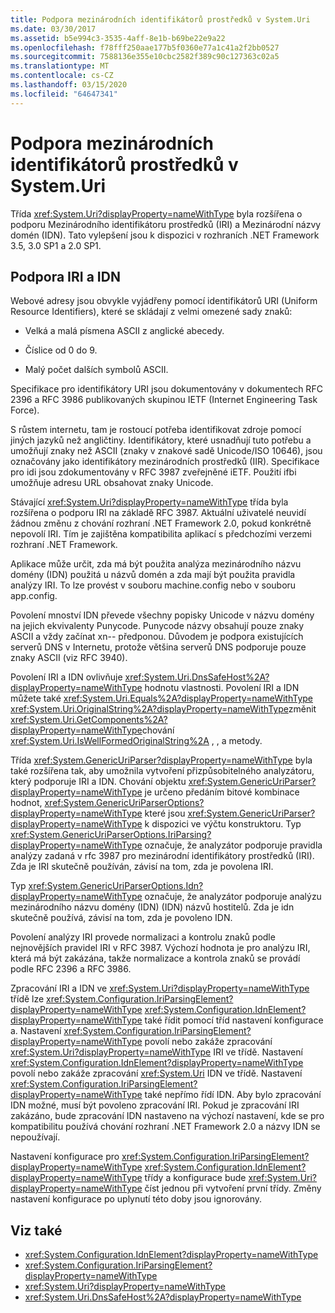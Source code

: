 ```yaml
---
title: Podpora mezinárodních identifikátorů prostředků v System.Uri
ms.date: 03/30/2017
ms.assetid: b5e994c3-3535-4aff-8e1b-b69be22e9a22
ms.openlocfilehash: f78fff250aae177b5f0360e77a1c41a2f2bb0527
ms.sourcegitcommit: 7588136e355e10cbc2582f389c90c127363c02a5
ms.translationtype: MT
ms.contentlocale: cs-CZ
ms.lasthandoff: 03/15/2020
ms.locfileid: "64647341"
---
```

# <a name="international-resource-identifier-support-in-systemuri"></a>Podpora mezinárodních identifikátorů prostředků v System.Uri
Třída <xref:System.Uri?displayProperty=nameWithType> byla rozšířena o podporu Mezinárodního identifikátoru prostředků (IRI) a Mezinárodní názvy domén (IDN). Tato vylepšení jsou k dispozici v rozhraních .NET Framework 3.5, 3.0 SP1 a 2.0 SP1.  
  
## <a name="iri-and-idn-support"></a>Podpora IRI a IDN  
 Webové adresy jsou obvykle vyjádřeny pomocí identifikátorů URI (Uniform Resource Identifiers), které se skládají z velmi omezené sady znaků:  
  
- Velká a malá písmena ASCII z anglické abecedy.  
  
- Číslice od 0 do 9.  
  
- Malý počet dalších symbolů ASCII.  
  
 Specifikace pro identifikátory URI jsou dokumentovány v dokumentech RFC 2396 a RFC 3986 publikovaných skupinou IETF (Internet Engineering Task Force).  
  
 S růstem internetu, tam je rostoucí potřeba identifikovat zdroje pomocí jiných jazyků než angličtiny. Identifikátory, které usnadňují tuto potřebu a umožňují znaky než ASCII (znaky v znakové sadě Unicode/ISO 10646), jsou označovány jako identifikátory mezinárodních prostředků (IIR). Specifikace pro idi jsou zdokumentovány v RFC 3987 zveřejněné iETF. Použití ifbi umožňuje adresu URL obsahovat znaky Unicode.  
  
 Stávající <xref:System.Uri?displayProperty=nameWithType> třída byla rozšířena o podporu IRI na základě RFC 3987. Aktuální uživatelé neuvidí žádnou změnu z chování rozhraní .NET Framework 2.0, pokud konkrétně nepovolí IRI. Tím je zajištěna kompatibilita aplikací s předchozími verzemi rozhraní .NET Framework.  
  
 Aplikace může určit, zda má být použita analýza mezinárodního názvu domény (IDN) použitá u názvů domén a zda mají být použita pravidla analýzy IRI. To lze provést v souboru machine.config nebo v souboru app.config.  
  
 Povolení mnoství IDN převede všechny popisky Unicode v názvu domény na jejich ekvivalenty Punycode. Punycode názvy obsahují pouze znaky ASCII a vždy začínat xn-- předponou. Důvodem je podpora existujících serverů DNS v Internetu, protože většina serverů DNS podporuje pouze znaky ASCII (viz RFC 3940).  
  
 Povolení IRI a IDN ovlivňuje <xref:System.Uri.DnsSafeHost%2A?displayProperty=nameWithType> hodnotu vlastnosti. Povolení IRI a IDN můžete také <xref:System.Uri.Equals%2A?displayProperty=nameWithType> <xref:System.Uri.OriginalString%2A?displayProperty=nameWithType>změnit <xref:System.Uri.GetComponents%2A?displayProperty=nameWithType>chování <xref:System.Uri.IsWellFormedOriginalString%2A> , , a metody.  
  
 Třída <xref:System.GenericUriParser?displayProperty=nameWithType> byla také rozšířena tak, aby umožnila vytvoření přizpůsobitelného analyzátoru, který podporuje IRI a IDN. Chování objektu <xref:System.GenericUriParser?displayProperty=nameWithType> je určeno předáním bitové kombinace hodnot, <xref:System.GenericUriParserOptions?displayProperty=nameWithType> které jsou <xref:System.GenericUriParser?displayProperty=nameWithType> k dispozici ve výčtu konstruktoru. Typ <xref:System.GenericUriParserOptions.IriParsing?displayProperty=nameWithType> označuje, že analyzátor podporuje pravidla analýzy zadaná v rfc 3987 pro mezinárodní identifikátory prostředků (IRI). Zda je IRI skutečně používán, závisí na tom, zda je povolena IRI.  
  
 Typ <xref:System.GenericUriParserOptions.Idn?displayProperty=nameWithType> označuje, že analyzátor podporuje analýzu mezinárodního názvu domény (IDN) (IDN) názvů hostitelů. Zda je idn skutečně používá, závisí na tom, zda je povoleno IDN.  
  
 Povolení analýzy IRI provede normalizaci a kontrolu znaků podle nejnovějších pravidel IRI v RFC 3987. Výchozí hodnota je pro analýzu IRI, která má být zakázána, takže normalizace a kontrola znaků se provádí podle RFC 2396 a RFC 3986.  
  
 Zpracování IRI a IDN ve <xref:System.Uri?displayProperty=nameWithType> třídě lze <xref:System.Configuration.IriParsingElement?displayProperty=nameWithType> <xref:System.Configuration.IdnElement?displayProperty=nameWithType> také řídit pomocí tříd nastavení konfigurace a. Nastavení <xref:System.Configuration.IriParsingElement?displayProperty=nameWithType> povolí nebo zakáže zpracování <xref:System.Uri?displayProperty=nameWithType> IRI ve třídě. Nastavení <xref:System.Configuration.IdnElement?displayProperty=nameWithType> povolí nebo zakáže zpracování <xref:System.Uri> IDN ve třídě. Nastavení <xref:System.Configuration.IriParsingElement?displayProperty=nameWithType> také nepřímo řídí IDN. Aby bylo zpracování IDN možné, musí být povoleno zpracování IRI. Pokud je zpracování IRI zakázáno, bude zpracování IDN nastaveno na výchozí nastavení, kde se pro kompatibilitu používá chování rozhraní .NET Framework 2.0 a názvy IDN se nepoužívají.  
  
 Nastavení konfigurace pro <xref:System.Configuration.IriParsingElement?displayProperty=nameWithType> <xref:System.Configuration.IdnElement?displayProperty=nameWithType> třídy a konfigurace bude <xref:System.Uri?displayProperty=nameWithType> číst jednou při vytvoření první třídy. Změny nastavení konfigurace po uplynutí této doby jsou ignorovány.  
  
## <a name="see-also"></a>Viz také

- <xref:System.Configuration.IdnElement?displayProperty=nameWithType>
- <xref:System.Configuration.IriParsingElement?displayProperty=nameWithType>
- <xref:System.Uri?displayProperty=nameWithType>
- <xref:System.Uri.DnsSafeHost%2A?displayProperty=nameWithType>
